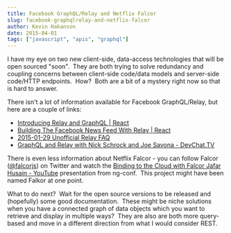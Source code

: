```yaml
---
title: Facebook GraphQL/Relay and Netflix Falcor
slug: facebook-graphqlrelay-and-netflix-falcor
author: Kevin Hakanson
date: 2015-04-01
tags: ["javascript", "apis", "graphql"]
---
```

I have my eye on two new client-side, data-access technologies that will be open sourced "soon".  They are both trying to solve redundancy and coupling concerns between client-side code/data models and server-side code/HTTP endpoints.  How?  Both are a bit of a mystery right now so that is hard to answer.

There isn't a lot of information available for Facebook GraphQL/Relay, but here are a couple of links:

* [Introducing Relay and GraphQL | React](http://facebook.github.io/react/blog/2015/02/20/introducing-relay-and-graphql.html)
* [Building The Facebook News Feed With Relay | React](http://facebook.github.io/react/blog/2015/03/19/building-the-facebook-news-feed-with-relay.html)
* [2015-01-29 Unofficial Relay FAQ](https://gist.github.com/wincent/598fa75e22bdfa44cf47)
* [GraphQL and Relay with Nick Schrock and Joe Savona - DevChat.TV](http://devchat.tv/js-jabber/152-jsj-graphql-and-relay-with-nick-schrock-and-joe-savona-)

There is even less information about Netflix Falcor - you can follow Falcor ([@falcorjs](https://twitter.com/falcorjs)) on Twitter and watch the [Binding to the Cloud with Falcor Jafar Husain - YouTube](https://www.youtube.com/watch?v=WiO1f6h15c8) presentation from ng-conf.  This project might have been named Falkor at one point.

What to do next?  Wait for the open source versions to be released and (hopefully) some good documentation.  These might be niche solutions when you have a connected graph of data objects which you want to retrieve and display in multiple ways?  They are also are both more query-based and move in a different direction from what I would consider REST.
